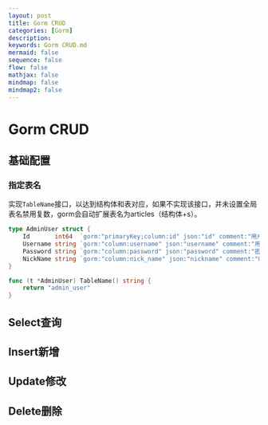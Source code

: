```yaml
---
layout: post
title: Gorm CRUD
categories: [Gorm]
description: 
keywords: Gorm CRUD.md
mermaid: false
sequence: false
flow: false
mathjax: false
mindmap: false
mindmap2: false
---
```

# Gorm CRUD

## 基础配置

### 指定表名

实现`TableName`接口，以达到结构体和表对应，如果不实现该接口，并未设置全局表名禁用复数，gorm会自动扩展表名为articles（结构体+s）。

```go
type AdminUser struct {
	Id       int64  `gorm:"primaryKey;column:id" json:"id" comment:"用户ID"`
	Username string `gorm:"column:username" json:"username" comment:"用户名"`
	Password string `gorm:"column:password" json:"password" comment:"密码"`
	NickName string `gorm:"column:nick_name" json:"nickname" comment:"昵称"`
}

func (t *AdminUser) TableName() string {
	return "admin_user"
}
```



## Select查询



## Insert新增



## Update修改



## Delete删除




